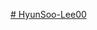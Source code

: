 [# HyunSoo-Lee00](https://capsule-render.vercel.app/api?type=waving&height=300&color=gradient&text=Welcome%20to%20my%20Github!&section=footer&reversal=false&fontSize=70&fontAlign=50&animation=fadeIn&descAlignY=61&descAlign=53)
